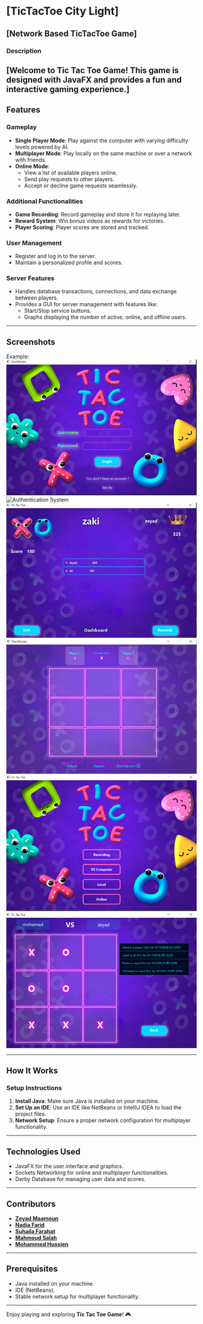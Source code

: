 # [TicTacToe City Light]  
## [Network Based TicTacToe Game]  

### Description  
[Welcome to Tic Tac Toe Game! This game is designed with JavaFX and provides a fun and interactive gaming experience.]
---

## Features  

### Gameplay  
- **Single Player Mode**: Play against the computer with varying difficulty levels powered by AI.  
- **Multiplayer Mode**: Play locally on the same machine or over a network with friends.  
- **Online Mode**:  
  - View a list of available players online.  
  - Send play requests to other players.  
  - Accept or decline game requests seamlessly.  

### Additional Functionalities  
- **Game Recording**: Record gameplay and store it for replaying later.  
- **Reward System**: Win bonus videos as rewards for victories.  
- **Player Scoring**: Player scores are stored and tracked.  

### User Management  
- Register and log in to the server.  
- Maintain a personalized profile and scores.  

### Server Features  
- Handles database transactions, connections, and data exchange between players.  
- Provides a GUI for server management with features like:  
  - Start/Stop service buttons.  
  - Graphs displaying the number of active, online, and offline users.  

---

## Screenshots  

Example:  
![Authentiacation System](./project%20screenshots/Authentiacation%20System.PNG)
![Authentication System](./project%20screenshots/Authentication%20System.PNG)  
![Dashboard Screen](./project%20screenshots/Dashboard%20Screen.PNG)  
![Local Multiplayer Game](./project%20screenshots/Local%20Multiplayer%20Game.PNG)  
![Main Menu](./project%20screenshots/Main%20Menu.PNG)  
![Replay Screen](./project%20screenshots/Replay%20Screen.PNG)  

---

## How It Works  

### Setup Instructions  
1. **Install Java**: Make sure Java is installed on your machine.  
2. **Set Up an IDE**: Use an IDE like NetBeans or IntelliJ IDEA to load the project files.  
3. **Network Setup**: Ensure a proper network configuration for multiplayer functionality.  

---

## Technologies Used  
- JavaFX for the user interface and graphics.  
- Sockets Networking for online and multiplayer functionalities.  
- Derby Database for managing user data and scores.  

---

## Contributors  

- **[Zeyad Maamoun](https://github.com/zeyadmamoun)**
- **[Nadia Farid](https://github.com/NadiaFarid799)**  
- **[Suhaila Farahat](https://github.com/Suhaila-Farahat)**  
- **[Mahmoud Salah](https://github.com/mahmoud126d)**  
- **[Mohammed Hussien](https://github.com/MohammedHussien10)**

---

## Prerequisites  
- Java installed on your machine.  
- IDE (NetBeans).  
- Stable network setup for multiplayer functionality.  

---

Enjoy playing and exploring **Tic Tac Toe Game**! 🎮

